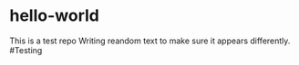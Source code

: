 # hello-world
This is a test repo
Writing reandom text to make sure it appears differently.  #Testing

